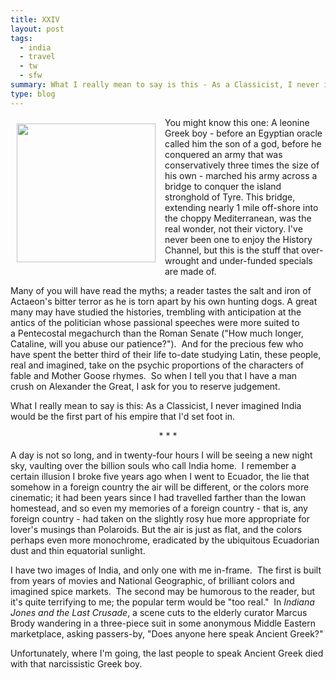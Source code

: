 ```yaml
---
title: XXIV
layout: post
tags:
  - india
  - travel
  - tw
  - sfw
summary: What I really mean to say is this - As a Classicist, I never imagined India would be the first part of his empire that I'd set foot in.
type: blog
---
```


<img height="222px" src="http://media.tumblr.com/tumblr_le0yq6rSwN1qe0nh3.jpg" style="margin:10px 15px 15px 10px; float:left;" />

You might know this one: A leonine Greek boy - before an Egyptian oracle called him the son of a god, before he conquered an army that was conservatively three times the size of his own - marched his army across a bridge to conquer the island stronghold of Tyre. This bridge, extending nearly 1 mile off-shore into the choppy Mediterranean, was the real wonder, not their victory. I've never been one to enjoy the History Channel, but this is the stuff that over-wrought and under-funded specials are made of. 

Many of you will have read the myths; a reader tastes the salt and iron of Actaeon's bitter terror as he is torn apart by his own hunting dogs. A great many may have studied the histories, trembling with anticipation at the antics of the politician whose passional speeches were more suited to a Pentecostal megachurch than the Roman Senate ("How much longer, Cataline, will you abuse our patience?").  And for the precious few who have spent the better third of their life to-date studying Latin, these people, real and imagined, take on the psychic proportions of the characters of fable and Mother Goose rhymes.  So when I tell you that I have a man crush on Alexander the Great, I ask for you to reserve judgement.

What I really mean to say is this: As a Classicist, I never imagined India would be the first part of his empire that I'd set foot in.

<p style="text-align: center">* * *</p>

A day is not so long, and in twenty-four hours I will be seeing a new night sky, vaulting over the billion souls who call India home.  I remember a certain illusion I broke five years ago when I went to Ecuador, the lie that somehow in a foreign country the air will be different, or the colors more cinematic; it had been years since I had travelled farther than the Iowan homestead, and so even my memories of a foreign country - that is, any foreign country - had taken on the slightly rosy hue more appropriate for lover's musings than Polaroids. But the air is just as flat, and the colors perhaps even more monochrome, eradicated by the ubiquitous Ecuadorian dust and thin equatorial sunlight.

I have two images of India, and only one with me in-frame.  The first is built from years of movies and National Geographic, of brilliant colors and imagined spice markets.  The second may be humorous to the reader, but it's quite terrifying to me; the popular term would be "too real."  In *Indiana Jones and the Last Crusade*, a scene cuts to the elderly curator Marcus Brody wandering in a three-piece suit in some anonymous Middle Eastern marketplace, asking passers-by, "Does anyone here speak Ancient Greek?"

Unfortunately, where I'm going, the last people to speak Ancient Greek died with that narcissistic Greek boy.